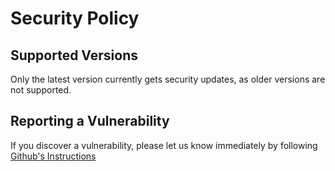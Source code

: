 # Security Policy

## Supported Versions

Only the latest version currently gets security updates, as older versions are not supported.

## Reporting a Vulnerability

If you discover a vulnerability, please let us know immediately by following [Github's Instructions](https://docs.github.com/en/code-security/security-advisories/guidance-on-reporting-and-writing-information-about-vulnerabilities/privately-reporting-a-security-vulnerability#privately-reporting-a-security-vulnerability)
